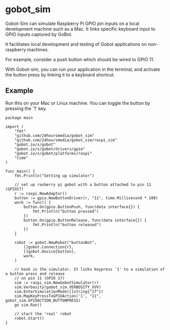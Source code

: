 # gobot_sim

Gobot-Sim can simulate Raspberry Pi GPIO pin inputs on a local development
machine such as a Mac.
It links specific keyboard input to GPIO inputs captured by GoBot.

It facilitates local development and testing of Gobot applications
on non-raspberry machines.

For example, consider a push button which should be wired to GPIO 11.

With Gobot-sim, you can run your application in the terminal, and
activate the button press by linking it to a keyboard shortcut.

## Example

Run this on your Mac or Linux machine.
You can toggle the button by pressing the '1' key.

```
package main

import (
	"fmt"
	"github.com/24hoursmedia/gobot_sim"
	"github.com/24hoursmedia/gobot_sim/raspi_sim"
	"gobot.io/x/gobot"
	"gobot.io/x/gobot/drivers/gpio"
	"gobot.io/x/gobot/platforms/raspi"
	"time"
)

func main() {
	fmt.Println("Setting up simulator")

	// set up rasberry pi gobot with a button attached to pin 11 (GPIO17)
	r := raspi.NewAdaptor()
	button := gpio.NewButtonDriver(r, "11", time.Millisecond * 100)
	work := func() {
		button.On(gpio.ButtonPush, func(data interface{}) {
			fmt.Println("button pressed")
		})
		button.On(gpio.ButtonRelease, func(data interface{}) {
			fmt.Println("button released")
		})
	}

	robot := gobot.NewRobot("buttonBot",
		[]gobot.Connection{r},
		[]gobot.Device{button},
		work,
	)

	// hook in the simulator. It links keypress '1' to a simulation of a button press and release
	// on pin 11 (GPIO 17)
	sim := raspi_sim.NewGobotSimulator(r)
	sim.Verbosity(gobot_sim.VERBOSITY_VVV)
	sim.EnterSimulationMode([]string{"17"})
	sim.MapKeyPressToGPIOAction('1', "11", gobot_sim.GPIOACTION_BUTTONPRESS)
	go sim.Run()

	// start the 'real' robot
	robot.Start()
}
```